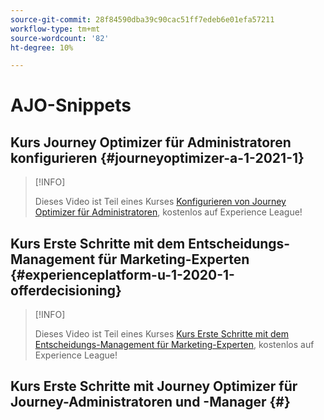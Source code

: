 ```yaml
---
source-git-commit: 28f84590dba39c90cac51ff7edeb6e01efa57211
workflow-type: tm+mt
source-wordcount: '82'
ht-degree: 10%

---
```

# AJO-Snippets

## Kurs Journey Optimizer für Administratoren konfigurieren {#journeyoptimizer-a-1-2021-1}

>[!INFO]
>
> Dieses Video ist Teil eines Kurses [Konfigurieren von Journey Optimizer für Administratoren](https://experienceleague.adobe.com/docs/courses/using/journeyoptimizer-a-1-2021-1.html), kostenlos auf Experience League!

## Kurs Erste Schritte mit dem Entscheidungs-Management für Marketing-Experten {#experienceplatform-u-1-2020-1-offerdecisioning}

>[!INFO]
>
> Dieses Video ist Teil eines Kurses [Kurs Erste Schritte mit dem Entscheidungs-Management für Marketing-Experten](https://experienceleague.adobe.com/docs/courses/using/experienceplatform-u-1-2020-1-offerdecisioning.html?lang=de), kostenlos auf Experience League!

## Kurs Erste Schritte mit Journey Optimizer für Journey-Administratoren und -Manager {#}
